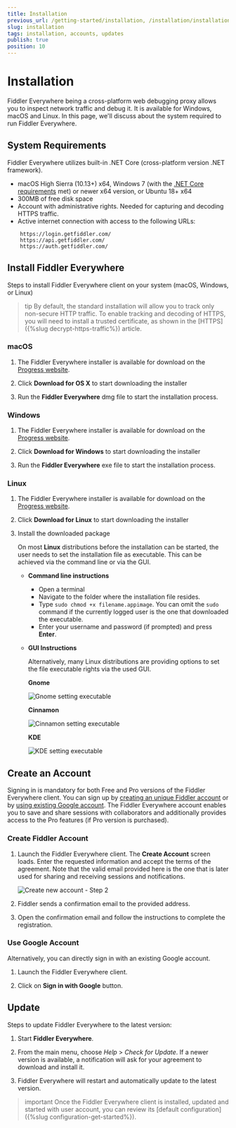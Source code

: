 ```yaml
---
title: Installation
previous_url: /getting-started/installation, /installation/installation-procedure
slug: installation
tags: installation, accounts, updates
publish: true
position: 10
---
```


# Installation

Fiddler Everywhere being a cross-platform web debugging proxy allows you to inspect network traffic and debug it. It is available for Windows, macOS and Linux. In this page, we'll discuss about the system required to run Fiddler Everywhere.

## System Requirements

Fiddler Everywhere utilizes built-in .NET Core (cross-platform version .NET framework).

- macOS High Sierra (10.13+) x64, Windows 7 (with the [.NET Core requirements](https://docs.microsoft.com/en-us/dotnet/core/install/windows#additional-deps) met) or newer x64 version, or Ubuntu 18+ x64
- 300MB of free disk space
- Account with administrative rights. Needed for capturing and decoding HTTPS traffic.
- Active internet connection with access to the following URLs:

```
    https://login.getfiddler.com/
    https://api.getfiddler.com/
    https://auth.getfiddler.com/
```

## Install Fiddler Everywhere
 
Steps to install Fiddler Everywhere client on your system (macOS, Windows, or Linux)

>tip By default, the standard installation will allow you to track only non-secure HTTP traffic. To enable tracking and decoding of HTTPS, you will need to install a trusted certificate, as shown in the [HTTPS]({%slug decrypt-https-traffic%}) article.

### macOS

1. The Fiddler Everywhere installer is available for download on the [Progress website](https://www.telerik.com/download/fiddler-everywhere).

2. Click **Download for OS X** to start downloading the installer

3. Run the **Fiddler Everywhere** dmg file to start the installation process.

### Windows

1. The Fiddler Everywhere installer is available for download on the [Progress website](https://www.telerik.com/download/fiddler-everywhere).

2. Click **Download for Windows** to start downloading the installer

3. Run the **Fiddler Everywhere** exe file to start the installation process.

### Linux

1. The Fiddler Everywhere installer is available for download on the [Progress website](https://www.telerik.com/download/fiddler-everywhere).

2. Click **Download for Linux** to start downloading the installer

3. Install the downloaded package

    On most **Linux** distributions before the installation can be started, the user needs to set the installation file as executable. This can be achieved via the command line or via the GUI.

    - **Command line instructions**

        - Open a terminal
        - Navigate to the folder where the installation file resides.
        - Type `sudo chmod +x filename.appimage`. You can omit the `sudo` command if the currently logged user is the one that downloaded the executable.
        - Enter your username and password (if prompted) and press **Enter**.

    - **GUI Instructions**

        Alternatively, many Linux distributions are providing options to set the file executable rights via the used GUI.

        **Gnome**

        ![Gnome setting executable](../images/installation/exec-gnome.jpg)

        **Cinnamon**

        ![Cinnamon setting executable](../images/installation/exec-cinnamon.jpg)

        **KDE**

        ![KDE setting executable](../images/installation/exec-kde.jpg)

## Create an Account

Signing in is mandatory for both Free and Pro versions of the Fiddler Everywhere client. You can sign up by [creating an unique Fiddler account](#create-fiddler-account) or by [using existing Google account](#use-google-account). The Fiddler Everywhere account enables you to save and share sessions with collaborators and additionally provides access to the Pro features (if Pro version is purchased).

### Create Fiddler Account

1. Launch the Fiddler Everywhere client. The **Create Account** screen loads. Enter the requested information and accept the terms of the agreement. Note that the valid email provided here is the one that is later used for sharing and receiving sessions and notifications.

    ![Create new account - Step 2](../images/login/create-account-screen.png)

2. Fiddler sends a confirmation email to the provided address.

3. Open the confirmation email and follow the instructions to complete the registration.

### Use Google Account

Alternatively, you can directly sign in with an existing Google account.

1. Launch the Fiddler Everywhere client. 

2. Click on **Sign in with Google** button.

## Update

Steps to update Fiddler Everywhere to the latest version:

1. Start __Fiddler Everywhere__.

2. From the main menu, choose _Help_ > _Check for Update_. If a newer version is available, a notification will ask for your agreement to download and install it.

3. Fiddler Everywhere will restart and automatically update to the latest version.

>important Once the Fiddler Everywhere client is installed, updated and started with user account, you can review its [default configuration]({%slug configuration-get-started%}).

